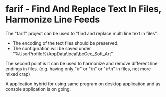 # farif - Find And Replace Text In Files, Harmonize Line Feeds

The "farif" project can be used to "find and replace multi line text in files".
- The encoding of the text files should be preserved. 
- The configuration will be saved under "%UserProfile%\AppData\local\beCee_Soft_Art"


The second point is it can be used to harmonize and remove different line endings in files. 
(e.g. having only "\r" or "\n" or "\r\n" in files, not more mixed crap)


A application hybrid for using same program on desktop application and as console application is on going.
